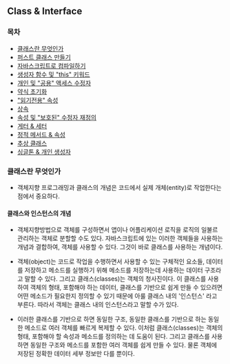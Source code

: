 ## Class & Interface

### 목차

- [클래스란 무엇인가](#클래스란-무엇인가)
- [퍼스트 클래스 만들기](#퍼스트-클래스-만들기)
- [자바스크립트로 컴파일하기](#자바스크립트로-컴파일하기)
- [생성자 함수 및 "this" 키워드](#생성자-함수-및-this-키워드)
- [개인 및 "공용" 액세스 수정자](#개인-및-공용-액세스-수정자)
- [약식 초기화](#약식-초기화)
- ["읽기전용" 속성](#읽기전용-속성)
- [상속](#상속)
- [속성 및 "보호된" 수정자 재정의](#속성-및-보호된-수정자-재정의)
- [게터 & 세터](#게터-&-세터)
- [정적 메서드 & 속성](#정적-메서드-&-속성)
- [추상 클래스](#추상-클래스)
- [싱글톤 & 개인 생성자](#싱글톤-&-개인-생성자)

### 클래스란 무엇인가

- 객체지향 프로그래밍과 클래스의 개념은 코드에서 실제 개체(entity)로 작업한다는 점에서 중요하다.

#### 클래스와 인스턴스의 개념

- 객체지향방법으로 객체를 구성하면서 앱이나 어플리케이션 로직을 로직의 일불르 관리하는 객체로 분할할 수도 있다. 자바스크립트에 있는 이러한 객체들을 사용하는 개념과 결합하여, 객체를 사용할 수 있다. 그것이 바로 클래스를 사용하는 개념이다.

- 객체(object)는 코드로 작업을 수행하면서 사용할 수 있는 구체적인 요소들, 데이터를 저장하고 메소드를 실행하기 위해 메소드를 저장하는데 사용하는 데이터 구조라고 말할 수 있다. 그리고 클래스(classes)는 객체의 청사진이다. 이 클래스를 사용하여 객체의 형태, 포함해야 하는 데이터, 클래스를 기반으로 쉽게 만들 수 있으려면 어떤 메소드가 필요한지 정의할 수 있기 때문에 아룰 클래스 내의 '인스턴스' 라고 부른다. 따라서 객체는 클래스 내의 인스턴스라고 말할 수가 있다.

- 이러한 클래스를 기반으로 하면 동일한 구조, 동일한 클래스를 기반으로 하는 동일한 메소드로 여러 객체를 빠르게 복제할 수 있다. 이처럼 클래스(classes)는 객체의 형태, 포함해야 할 속성과 메소드를 정의하는 데 도움이 된다. 그리고 클래스를 사용하면 동일한 구조와 메소드를 포함한 여러 객체를 쉽게 만들 수 있다. 물론 객체에 저장된 정확한 데이터 세부 정보만 다를 뿐이다.

</br>
